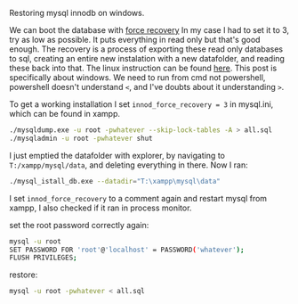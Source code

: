 Restoring mysql innodb on windows.

We can boot the database with [force recovery](https://dev.mysql.com/doc/refman/5.6/en/forcing-innodb-recovery.html)
In my case I had to set it to 3, try as low as possible.
It puts everything in read only but that's good enough.
The recovery is a process of exporting these read only databases
to sql,
creating an entire new instalation with a new datafolder,
and reading these back into that.
The linux instruction can be found [here](https://dba.stackexchange.com/questions/65728/forcing-innodb-recovery-of-a-corrupted-database).
This post is specifically about windows.
We need to run from cmd not powershell,
powershell doesn't understand `<`, and I've doubts about it understanding `>`.

To get a working installation I set `innod_force_recovery = 3` in mysql.ini,
which can be found in xampp.

```bash
./mysqldump.exe -u root -pwhatever --skip-lock-tables -A > all.sql
./mysqladmin -u root -pwhatever shut
```

I just emptied the datafolder with explorer,
by navigating to `T:/xampp/mysql/data`, and deleting everything in there.
Now I ran:

```bash
./mysql_istall_db.exe --datadir="T:\xampp\mysql\data"
```

I set `innod_force_recovery` to a comment again
and restart mysql from xampp,
I also checked if it ran in process monitor.

set the root password correctly again:

```bash
mysql -u root
SET PASSWORD FOR 'root'@'localhost' = PASSWORD('whatever');
FLUSH PRIVILEGES;
```
restore:

```bash
mysql -u root -pwhatever < all.sql
```

